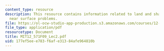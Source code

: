```yaml
---
content_type: resource
description: This resource contains information related to land and shallow marine
  near surface problems.
file: https://ol-ocw-studio-app-production.s3.amazonaws.com/courses/12-571-near-surface-geophysical-imaging-fall-2009/177ef5eee783f6afe31384afe964810b_MIT12_571F09_Lec2.pdf
file_type: application/pdf
resourcetype: Document
title: MIT12_571F09_Lec2.pdf
uid: 177ef5ee-e783-f6af-e313-84afe964810b
---
```

